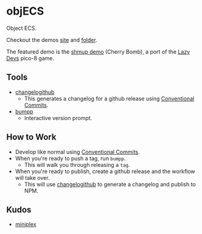 # objECS

Object ECS.

Checkout the demos [site] and [folder].

The featured demo is the [shmup demo] (Cherry Bomb), a port of the [Lazy Devs](https://www.youtube.com/@LazyDevs) pico-8 game.

## Tools

- [changelogithub]
  - This generates a changelog for a github release using [Conventional Commits].
- [bumpp]
  - Interactive version prompt.

## How to Work

- Develop like normal using [Conventional Commits].
- When you're ready to push a tag, run `bumpp`.
  - This will walk you through releasing a `tag`.
- When you're ready to publish, create a github release and the workflow will take over.
  - This will use [changelogithub] to generate a changelog and publish to NPM.

## Kudos

- [miniplex]

[bumpp]: https://www.npmjs.com/package/bumpp
[changelogithub]: https://github.com/antfu/changelogithub
[conventional commits]: https://www.conventionalcommits.org/en/v1.0.0/
[folder]: https://github.com/jakeklassen/objecs/tree/main/packages/examples/src/demos
[miniplex]: https://www.npmjs.com/package/miniplex
[shmup demo]: https://objecs.netlify.app/src/demos/shmup/
[site]: https://objecs.netlify.app/
